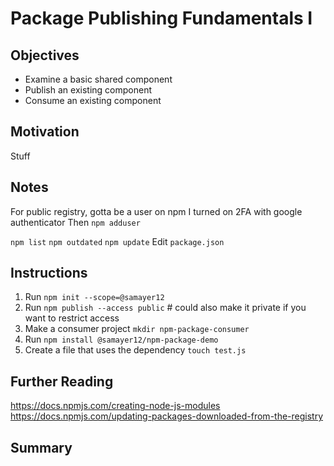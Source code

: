 # Package Publishing Fundamentals I

## Objectives

* Examine a basic shared component
* Publish an existing component
* Consume an existing component

## Motivation

Stuff

## Notes

For public registry, gotta be a user on npm
I turned on 2FA with google authenticator
Then `npm adduser`

`npm list`
`npm outdated`
`npm update`
Edit `package.json`

## Instructions

1. Run `npm init --scope=@samayer12`
2. Run `npm publish --access public` # could also make it private if you want to restrict access
3. Make a consumer project `mkdir npm-package-consumer`
4. Run `npm install @samayer12/npm-package-demo`
5. Create a file that uses the dependency `touch test.js`

## Further Reading

https://docs.npmjs.com/creating-node-js-modules
https://docs.npmjs.com/updating-packages-downloaded-from-the-registry

## Summary


